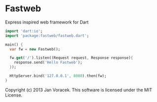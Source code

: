 Fastweb
=======

Express inspired web framework for Dart

```dart
import 'dart:io';
import 'package:fastweb/fastweb.dart';

main() {
  var fw = new Fastweb();

  fw.get('/').listen((Request request, Response response){
    response.send('Hello Fastweb');
  });

  HttpServer.bind('127.0.0.1', 8080).then(fw);
}
```

Copyright (c) 2013 Jan Voracek. This software is licensed under the MIT License.